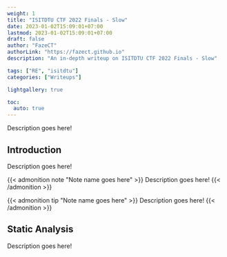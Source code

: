```yaml
---
weight: 1
title: "ISITDTU CTF 2022 Finals - Slow"
date: 2023-01-02T15:09:01+07:00
lastmod: 2023-01-02T15:09:01+07:00
draft: false
author: "FazeCT"
authorLink: "https://fazect.github.io"
description: "An in-depth writeup on ISITDTU CTF 2022 Finals - Slow"

tags: ["RE", "isitdtu"]
categories: ["Writeups"]

lightgallery: true

toc:
  auto: true
---
```


Description goes here!

<!--more-->

## Introduction

Description goes here!

{{< admonition note "Note name goes here" >}}
Description goes here!
{{< /admonition >}}

{{< admonition tip "Note name goes here" >}}
Description goes here!
{{< /admonition >}}

## Static Analysis

Description goes here!
